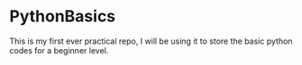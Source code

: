 # PythonBasics
This is my first ever practical repo, I will be using it to store the basic python codes for a beginner level.
